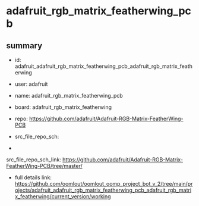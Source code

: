 # adafruit_rgb_matrix_featherwing_pcb
 
## summary 
* id: adafruit_adafruit_rgb_matrix_featherwing_pcb_adafruit_rgb_matrix_featherwing
* user: adafruit
* name: adafruit_rgb_matrix_featherwing_pcb
* board: adafruit_rgb_matrix_featherwing
* repo: https://github.com/adafruit/Adafruit-RGB-Matrix-FeatherWing-PCB



* src_file_repo_sch: 
*
 src_file_repo_sch_link: https://github.com/adafruit/Adafruit-RGB-Matrix-FeatherWing-PCB/tree/master/
* full details link: https://github.com/oomlout/oomlout_oomp_project_bot_v_2/tree/main/projects/adafruit_adafruit_rgb_matrix_featherwing_pcb_adafruit_rgb_matrix_featherwing/current_version/working  






